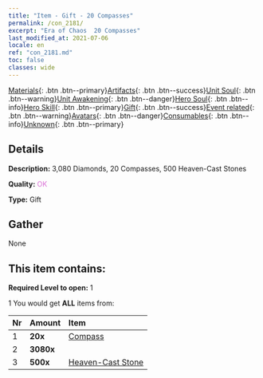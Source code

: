 ```yaml
---
title: "Item - Gift - 20 Compasses"
permalink: /con_2181/
excerpt: "Era of Chaos  20 Compasses"
last_modified_at: 2021-07-06
locale: en
ref: "con_2181.md"
toc: false
classes: wide
---
```

 [Materials](/Items/){: .btn .btn--primary}[Artifacts](/Items/Artifacts/){: .btn .btn--success}[Unit Soul](/Items/UnitSoul/){: .btn .btn--warning}[Unit Awakening](/Items/UnitAwakening/){: .btn .btn--danger}[Hero Soul](/Items/HeroSoul/){: .btn .btn--info}[Hero Skill](/Items/HeroSkill/){: .btn .btn--primary}[Gift](/Items/Gift/){: .btn .btn--success}[Event related](/Items/Events/){: .btn .btn--warning}[Avatars](/Items/Avatars/){: .btn .btn--danger}[Consumables](/Items/Consumables/){: .btn .btn--info}[Unknown](/Items/Unknown/){: .btn .btn--primary}

## Details
 **Description:** 3,080 Diamonds, 20 Compasses, 500 Heaven-Cast Stones

 **Quality:** <span style="color: #DA70D6">OK</span>

 **Type:** Gift

## Gather

  None

## This item contains:

 **Required Level to open:** 1

 1 You would get **ALL** items  from:

  | Nr | Amount |     Item    |
  |:---|:-------|:------------|
  | 1 |  **20x** | [Compass](/Items/con_2183/) |  | 
  | 2 |  **3080x** | <i class="fas fa-gem"/> |  | 
  | 3 |  **500x** | [Heaven-Cast Stone](/Items/art_188/) |  | 
